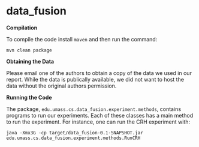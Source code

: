 # data_fusion
__Compilation__

To compile the code install ``maven`` and then run the command:

```mvn clean package```

__Obtaining the Data__

Please email one of the authors to obtain a copy of the data we used in our report. While the data is publically available, we did not want to host the data without the original authors permission. 

__Running the Code__

The package, ```edu.umass.cs.data_fusion.experiment.methods```, contains programs to run our experiments. Each of these classes has a main method to run the experiment. For instance, one can run the CRH experiment with:

```
java -Xmx3G -cp target/data_fusion-0.1-SNAPSHOT.jar edu.umass.cs.data_fusion.experiment.methods.RunCRH
```
